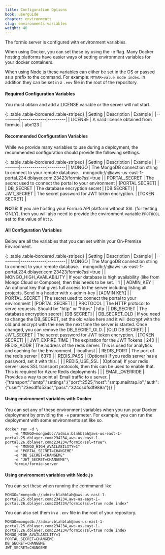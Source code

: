 ```yaml
---
title: Configuration Options
book: userguide
chapter: environments
slug: environments-variables
weight: 40
---
```

The formio server is configured with environment variables.

When using Docker, you can set these by using the -e flag. Many Docker hosting platforms have easier ways of setting environment variables for your docker containers.

When using Node.js these variables can either be set in the OS or passed as a prefix to the command. For example: ```MYVAR=value node index```. In addition they can be set in a ```.env``` file in the root of the repository.

#### Required Configuration Variables
You must obtain and add a LICENSE variable or the server will not start.

{: .table .table-bordered .table-striped}
| Setting | Description | Example |
|---------|-------------|---------|
| LICENSE | A valid license obtained from form.io. | abc123 |


#### Recommended Configuration Variables
While we provide many variables to use during a deployment, the recommended configuration should provide the following settings.

{: .table .table-bordered .table-striped}
| Setting | Description | Example |
|---------|-------------|---------|
| MONGO | The MongoDB connection string to connect to your remote database. | mongodb://<username>:<password>@aws-us-east-1-portal.234.dblayer.com:23423/formio?ssl=true |
| PORTAL_SECRET | The secret used to connect the portal to your environment | [PORTAL SECRET] |
| DB_SECRET | The database encryption secret | [DB SECRET] |
| JWT_SECRET | The secret password for JWT token encryption. | [TOKEN SECRET] |

**NOTE:** If you are hosting your Form.io API platform without SSL (for testing ONLY), then you will also need to provide the environment variable ```PROTOCOL``` set to the value of ```http```.

#### All Configuration Variables

Below are all the variables that you can set within your On-Premise Environment.

{: .table .table-bordered .table-striped}
| Setting | Description | Example |
|---------|-------------|---------|
| MONGO | The MongoDB connection string to connect to your remote database. | mongodb://<username>:<password>@aws-us-east-1-portal.234.dblayer.com:23423/formio?ssl=true |
| MONGO_HIGH_AVAILABILITY | If your database is high availability (like from Mongo Cloud or Compose), then this needs to be set. | 1 |
| ADMIN_KEY | An optional key that gives full access to the server including listing all projects. Send in a header with x-admin-key | [ADMIN KEY] |
| PORTAL_SECRET | The secret used to connect the portal to your environment | [PORTAL SECRET] |
| PROTOCOL | The HTTP protocol to serve requests. Should be "http" or "https" | http |
| DB_SECRET | The database encryption secret | [DB SECRET] |
| DB_SECRET_OLD | If you need to change the DB_SECRET, set the old value here and it will decrypt with the old and encrypt with the new the next time the server is started. Once changed, you can remove the DB_SECRET_OLD. | [OLD DB SECRET] |
| JWT_SECRET | The secret password for JWT token encryption. | [TOKEN SECRET] |
| JWT_EXPIRE_TIME | The expiration for the JWT Tokens | 240 |
| REDIS_ADDR | The address of the redis server. This is used for analytics and caching for the Environment. | localhost |
| REDIS_PORT | The port of the redis server | 6379 |
| REDIS_PASS | (Optional) If you redis server has a password, set it with this. |  |
| REDIS_USE_SSL | (Optional) If your redis server uses SSL transport protocols, then this can be used to enable that. This is required for Azure Redis deployments | |
| EMAIL_OVERRIDE | Provides a way to point all Email traffic to a server. | {"transport":"smtp","settings":{"port":2525,"host":"smtp.mailtrap.io","auth":{"user":"23esdffd53ac","pass":"324csdfsdf989a"}}} |

#### Using environment variables with Docker

You can set any of these environment variables when you run your Docker deployment by providing the ```-e``` parameter. For example, you can run the deployment with some environments set like so.

    docker run -d \
        -e "MONGO=mongodb://admin:blahblah@aws-us-east-1-portal.25.dblayer.com:234234,aws-us-east-1-portal.26.dblayer.com:234234/formio?ssl=true"\
        -e "MONGO_HIGH_AVAILABILITY=1"
        -e "PORTAL_SECRET=CHANGEME"
        -e "DB_SECRET=CHANGEME"
        -e "JWT_SECRET=CHANGEME"\
        formio/formio-server

#### Using environment variables with Node.js

You can set these when running the commmand like

```MONGO="mongodb://admin:blahblah@aws-us-east-1-portal.25.dblayer.com:234234,aws-us-east-1-portal.26.dblayer.com:234234/formio?ssl=true node index"```

You can also set them in a ```.env``` file in the root of your repository.

```
MONGO=mongodb://admin:blahblah@aws-us-east-1-portal.25.dblayer.com:234234,aws-us-east-1-portal.26.dblayer.com:234234/formio?ssl=true node index
MONGO_HIGH_AVAILABILITY=1
PORTAL_SECRET=CHANGEME
DB_SECRET=CHANGEME
JWT_SECRET=CHANGEME
```
